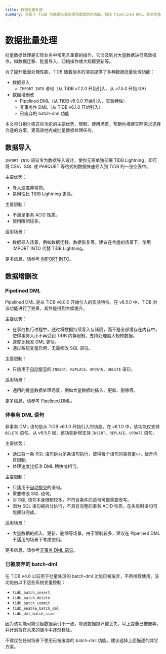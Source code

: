 ```yaml
---
title: 数据批量处理
summary: 介绍了 TiDB 为数据批量处理场景提供的功能，包括 Pipelined DML、非事务性 DML、IMPORT INTO 语句、被废弃的 batch dml。
---
```


# 数据批量处理

批量数据处理是实际业务中常见且重要的操作，它涉及到对大量数据进行高效操作，如数据迁移、批量导入、归档操作或大规模更新等。

为了提升批量处理性能，TiDB 随着版本的演进提供了多种数据批量处理功能：

- 数据导入
    - `IMPORT INTO` 语句（从 TiDB v7.2.0 开始引入、从 v7.5.0 开始 GA）
- 数据增删改
    - Pipelined DML（从 TiDB v8.0.0 开始引入，实验特性）
    - 非事务性 DML（从 TiDB v6.1.0 开始引入）
    - 已废弃的 batch-dml 功能

本文将分别介绍这些功能的主要优势、限制、使用场景，帮助你根据实际需求选择合适的方案，更高效地完成批量数据处理任务。

## 数据导入

`IMPORT INTO` 语句专为数据导入设计，使你无需单独部署 TiDB Lightning，即可将 CSV、SQL 或 PARQUET 等格式的数据快速导入到 TiDB 的一张空表中。

主要优势：

- 导入速度非常快。
- 易用性比 TiDB Lightning 更高。

主要限制：

- 不满足事务 ACID 性质。
- 使用限制较多。

适用场景：

- 数据导入场景，例如数据迁移、数据恢复等。建议在合适的场景下，使用 IMPORT INTO 代替 TiDB Lightning。

更多信息，请参考 [IMPORT INTO](/sql-statements/sql-statement-import-into.md)。

## 数据增删改

### Pipelined DML

Pipelined DML 是从 TiDB v8.0.0 开始引入的实验特性。在 v8.5.0 中，TiDB 对该功能进行了完善，其性能得到大幅提升。

主要优势：

- 在事务执行过程中，通过将数据持续写入存储层，而不是全部缓存在内存中，使得事务大小不再受到 TiDB 内存限制，支持处理超大规模数据。
- 速度比标准 DML 更快。
- 通过系统变量启用，无需修改 SQL 语句。

主要限制：

- 只适用于[自动提交](/transaction-overview.md#自动提交)的 `INSERT`、`REPLACE`、`UPDATE`、`DELETE` 语句。

适用场景：

- 通用的批量数据处理场景，例如大量数据的插入、更新、删除等。

更多信息，请参考 [Pipelined DML](/pipelined-dml.md)。

### 非事务 DML 语句

非事务 DML 语句是从 TiDB v6.1.0 开始引入的功能。在 v6.1.0 中，该功能仅支持 `DELETE` 语句。从 v6.5.0 起，该功能新增支持 `INSERT`、`REPLACE`、`UPDATE` 语句。

主要优势：

- 通过将一条 SQL 语句拆为多条语句执行，使得每个语句的事务更小，绕开内存限制。
- 处理速度比标准 DML 稍快或相当。

主要限制：

- 只适用于[自动提交](/transaction-overview.md#自动提交)的语句。
- 需要修改 SQL 语句。
- 对 SQL 语句本身限制较多，不符合条件的语句可能需要改写。
- 因为 SQL 语句被拆分执行，不具有完整的事务 ACID 性质，在失败时语句可能部分完成。

适用场景：

- 大量数据的插入、更新、删除等场景。由于限制较多，建议在 Pipelined DML 不适用的场景下考虑使用。

更多信息，请参考[非事务 DML 语句](/non-transactional-dml.md)。

### 已被废弃的 batch-dml

在 TiDB v4.0 以前用于批量处理的 batch-dml 功能已被废弃，不再推荐使用。该功能由以下这些系统变量控制：

- `tidb_batch_insert`
- `tidb_batch_delete`
- `tidb_batch_commit`
- `tidb_enable_batch_dml`
- `tidb_dml_batch_size`

因为该功能可能引起数据索引不一致，导致数据损坏或丢失，以上变量已被废弃，并计划将在未来的版本中逐渐移除。

不建议在任何场景下使用已被废弃的 batch-dml 功能。建议选择上面描述的其它方案。